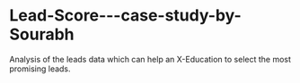 # Lead-Score---case-study-by-Sourabh
Analysis of the leads data which can help an X-Education to select the most promising leads.
